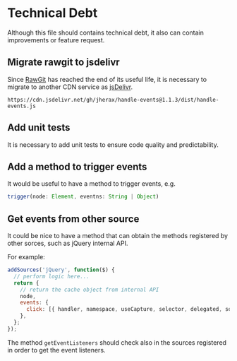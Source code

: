 # Technical Debt

Although this file should contains technical debt, it also can contain
improvements or feature request.

## Migrate rawgit to jsdelivr

Since [RawGit](https://rawgit.com) has reached the end of its useful life,
it is necessary to migrate to another CDN service as
[jsDelivr](https://www.jsdelivr.com/rawgit).

```text
https://cdn.jsdelivr.net/gh/jherax/handle-events@1.1.3/dist/handle-events.js
```

## Add unit tests

It is necessary to add unit tests to ensure code quality and predictability.

## Add a method to trigger events

It would be useful to have a method to trigger events, e.g.

```javascript
trigger(node: Element, eventns: String | Object)
```

## Get events from other source

It could be nice to have a method that can obtain the methods registered
by other sorces, such as jQuery internal API.

For example:

```javascript
addSources('jQuery', function($) {
  // perform logic here...
  return {
    // return the cache object from internal API
    node,
    events: {
      click: [{ handler, namespace, useCapture, selector, delegated, source }],
    },
  };
});
```

The method `getEventListeners` should check also in the sources registered
in order to get the event listeners.
